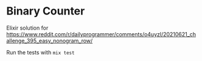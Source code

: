 # Binary Counter

Elixir solution for https://www.reddit.com/r/dailyprogrammer/comments/o4uyzl/20210621_challenge_395_easy_nonogram_row/

Run the tests with `mix test`